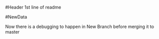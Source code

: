 #Header
1st line of readme


#NewData

Now there is a debugging to happen in New Branch before merging it to master

